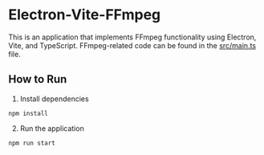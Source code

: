 # Electron-Vite-FFmpeg

This is an application that implements FFmpeg functionality using Electron, Vite, and TypeScript.
FFmpeg-related code can be found in the [src/main.ts](src/main.ts) file.

## How to Run
1. Install dependencies
```
npm install
```

2. Run the application
```
npm run start
```
